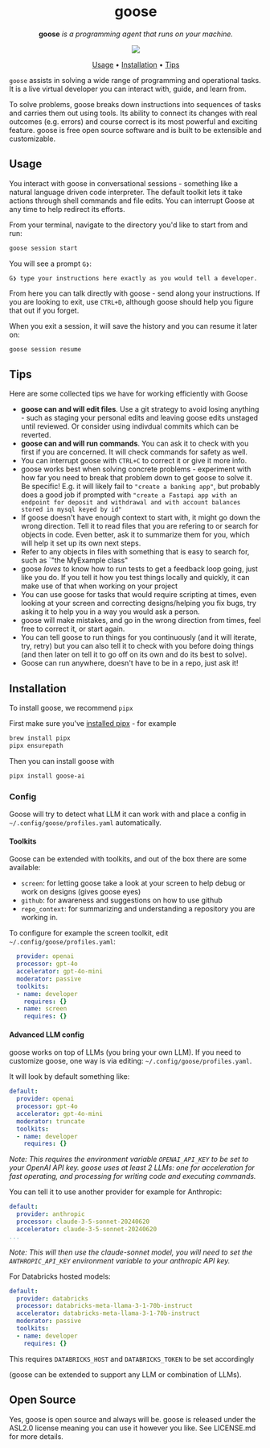 <h1 align="center">
goose
</h1>

<p align="center"><strong>goose</strong> <em>is a programming agent that runs on your machine.</em></p>

<p align="center">
<a href="https://opensource.org/licenses/Apache-2.0"><img src="https://img.shields.io/badge/License-Apache_2.0-blue.svg"></a>
</p>

<p align="center">
<a href="#usage">Usage</a> • 
<a href="#installation">Installation</a> •
<a href="#tips">Tips</a> 
</p>

`goose` assists in solving a wide range of programming and operational tasks. It is a live virtual developer you can interact with, guide, and learn from.

To solve problems, goose breaks down instructions into sequences of tasks and carries them out using tools. Its ability to connect its changes with real outcomes (e.g. errors) and course correct is its most powerful and exciting feature. goose is free open source software and is built to be extensible and customizable.

## Usage

You interact with goose in conversational sessions - something like a natural language driven code interpreter.
The default toolkit lets it take actions through shell commands and file edits.
You can interrupt Goose at any time to help redirect its efforts.

From your terminal, navigate to the directory you'd like to start from and run:
```sh
goose session start
```

You will see a prompt `G❯`:

```
G❯ type your instructions here exactly as you would tell a developer.
```

From here you can talk directly with goose - send along your instructions. If you are looking to exit, use `CTRL+D`,
although goose should help you figure that out if you forget.

When you exit a session, it will save the history and you can resume it later on:

``` sh
goose session resume
```

## Tips

Here are some collected tips we have for working efficiently with Goose

- **goose can and will edit files**. Use a git strategy to avoid losing anything - such as staging your
  personal edits and leaving goose edits unstaged until reviewed. Or consider using indivdual commits which can be reverted.
- **goose can and will run commands**. You can ask it to check with you first if you are concerned. It will check commands for safety as well.  
- You can interrupt goose with `CTRL+C` to correct it or give it more info.
- goose works best when solving concrete problems - experiment with how far you need to break that problem
  down to get goose to solve it. Be specific! E.g. it will likely fail to `"create a banking app"`, 
  but probably does a good job if prompted with `"create a Fastapi app with an endpoint for deposit and withdrawal
  and with account balances stored in mysql keyed by id"`
- If goose doesn't have enough context to start with, it might go down the wrong direction. Tell it
  to read files that you are refering to or search for objects in code. Even better, ask it to summarize
  them for you, which will help it set up its own next steps.
- Refer to any objects in files with something that is easy to search for, such as `"the MyExample class"
- goose *loves* to know how to run tests to get a feedback loop going, just like you do. If you tell it how you test things locally and quickly, it can make use of that when working on your project
- You can use goose for tasks that would require scripting at times, even looking at your screen and correcting designs/helping you fix bugs, try asking it to help you in a way you would ask a person. 
- goose will make mistakes, and go in the wrong direction from times, feel free to correct it, or start again.
- You can tell goose to run things for you continuously (and it will iterate, try, retry) but you can also tell it to check with you before doing things (and then later on tell it to go off on its own and do its best to solve).
- Goose can run anywhere, doesn't have to be in a repo, just ask it!

## Installation 

To install goose, we recommend `pipx`

First make sure you've [installed pipx][pipx] - for example

``` sh
brew install pipx
pipx ensurepath
```

Then you can install goose with 

``` sh
pipx install goose-ai
```

### Config

Goose will try to detect what LLM it can work with and place a config in `~/.config/goose/profiles.yaml` automatically. 

#### Toolkits

Goose can be extended with toolkits, and out of the box there are some available: 

* `screen`: for letting goose take a look at your screen to help debug or work on designs (gives goose eyes)
* `github`: for awareness and suggestions on how to use github
* `repo_context`: for summarizing and understanding a repository you are working in.

To configure for example the screen toolkit, edit `~/.config/goose/profiles.yaml`:

```yaml
  provider: openai
  processor: gpt-4o
  accelerator: gpt-4o-mini
  moderator: passive
  toolkits:
  - name: developer
    requires: {}
  - name: screen
    requires: {}
```
    


#### Advanced LLM config

goose works on top of LLMs (you bring your own LLM). If you need to customize goose, one way is via editing: `~/.config/goose/profiles.yaml`. 

It will look by default something like: 

```yaml
default:
  provider: openai
  processor: gpt-4o
  accelerator: gpt-4o-mini
  moderator: truncate
  toolkits:
  - name: developer
    requires: {}
```

*Note: This requires the environment variable `OPENAI_API_KEY` to be set to your OpenAI API key. goose uses at least 2 LLMs: one for acceleration for fast operating, and processing for writing code and executing commands.*

You can tell it to use another provider for example for Anthropic: 

```yaml
default:
  provider: anthropic
  processor: claude-3-5-sonnet-20240620
  accelerator: claude-3-5-sonnet-20240620
...
```

*Note: This will then use the claude-sonnet model, you will need to set the `ANTHROPIC_API_KEY` environment variable to your anthropic API key.* 

For Databricks hosted models: 

```yaml
default:
  provider: databricks
  processor: databricks-meta-llama-3-1-70b-instruct
  accelerator: databricks-meta-llama-3-1-70b-instruct
  moderator: passive
  toolkits:
  - name: developer
    requires: {}
```

This requires `DATABRICKS_HOST` and `DATABRICKS_TOKEN` to be set accordingly

(goose can be extended to support any LLM or combination of LLMs).

## Open Source

Yes, goose is open source and always will be. goose is released under the ASL2.0 license meaning you can use it however you like. 
See LICENSE.md for more details.


[pipx]: https://github.com/pypa/pipx?tab=readme-ov-file#install-pipx
